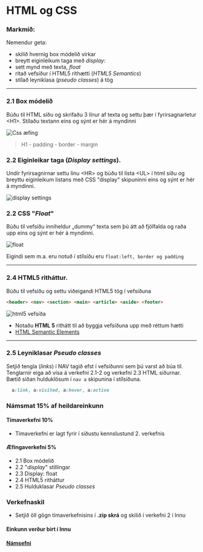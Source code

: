 # HTML og CSS

### Markmið:

Nemendur geta:

- skilið hvernig box módelið virkar 
- breytt eiginleikum taga með _display:_ 
- sett mynd með texta, _float_
- ritað vefsíður í HTML5 rithætti (_HTML5 Semantics_)
- stílað leyniklasa (_pseudo classes_) á tög 

---
  
### 2.1 Box módelið

Búðu til HTML síðu og skrifaðu 3 línur af texta og settu þær í fyrirsagnarletur &lt;H1>. Stílaðu textann eins og sýnt er hér á myndinni

![Css æfing](Námsefni/images/box-inheritance.JPG)

> H1 - padding - border - margin

### 2.2 Eiginleikar taga (_Display settings_).

Undir fyrirsagnirnar settu línu &lt;HR> og búðu til lista &lt;UL> í html síðu og breyttu eiginleikum listans með CSS "display" skipuninni eins og sýnt er hér á myndinni.
   
![display settings](Námsefni/images/display.JPG)


### 2.2 CSS "_Float_" 

Búðu til vefsíðu inniheldur „dummy“ texta sem þú átt að fjölfalda og raða upp eins og sýnt er hér á myndinni.

![float](Námsefni/images/v.2.2.jpg)

Eigindi sem m.a. eru notuð í stílsíðu eru `float:left, border og padding `

---

### 2.4 HTML5 ritháttur.  

Búðu til vefsíðu og settu viðeigandi HTML5 tög í vefsíðuna

```HTML
<header> <nav> <section> <main> <article> <aside> <footer> 
```

![html5 vefsíða](Námsefni/images/v2.3.jpg)

- Notaðu **HTML 5** rithátt til að byggja vefsíðuna upp með réttum hætti
- [HTML Semantic Elements](https://www.w3schools.com/html/html5_semantic_elements.asp) 

---

### 2.5 Leyniklasar _Pseudo classes_ 
 
Setjið tengla (_links_) í NAV tagið efst í vefsíðunni sem þú varst að búa til. Tenglarnir eiga að vísa á verkefni 2.1-2 og verkefni 2.3 HTML síðurnar. Bætið síðan hulduklösum í ` nav a ` skipunina í stílsíðuna. 

```CSS
  a:link, a:visited, a:hover, a:active 

```

### Námsmat 15% af heildareinkunn

#### Tímaverkefni 10%

- Tímaverkefni er lagt fyrir í síðustu kennslustund 2. verkefnis 

#### Æfingaverkefni 5%

- 2.1 Box módelið 
- 2.2 "_display_" stillingar  
- 2.3 Display: float
- 2.4 HTML5 ritháttur
- 2.5 Hulduklasar _Pseudo classes_

### Verkefnaskil

- Setjið öll gögn tímaverkefnisins í **.zip skrá** og skilið í verkefni 2 í Innu

#### Einkunn verður birt í Innu

#### [Námsefni](https://github.com/vefgrunnur/24H-verkefni/tree/main/Verkefni-2/N%C3%A1msefni)

